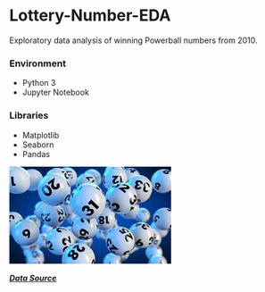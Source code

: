 # Lottery-Number-EDA
Exploratory data analysis of winning Powerball numbers from 2010. 

### Environment
* Python 3
* Jupyter Notebook

### Libraries
* Matplotlib
* Seaborn
* Pandas

![Lottery_Image](lottery.jpg)

[***Data Source***](https://catalog.data.gov/dataset)
